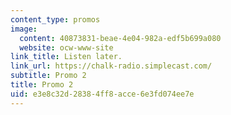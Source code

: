 ```yaml
---
content_type: promos
image:
  content: 40873831-beae-4e04-982a-edf5b699a080
  website: ocw-www-site
link_title: Listen later.
link_url: https://chalk-radio.simplecast.com/
subtitle: Promo 2
title: Promo 2
uid: e3e8c32d-2838-4ff8-acce-6e3fd074ee7e
---
```

